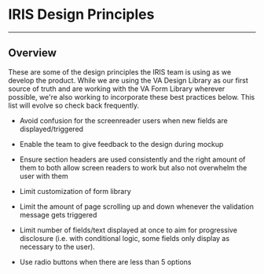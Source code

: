 
# IRIS Design Principles
---

## Overview
These are some of the design principles the IRIS team is using as we develop the product.  While we are using the VA Design Library as our first source of truth and are working with the VA Form Library wherever possible, we're also working to incorporate these best practices below.  This list will evolve so check back frequently.

* Avoid confusion for the screenreader users when new fields are displayed/triggered

* Enable the team to give feedback to the design during mockup

* Ensure section headers are used consistently and the right amount of them to both allow screen readers to work but also not overwhelm the user with them

* Limit customization of form library

* Limit the amount of page scrolling up and down whenever the validation message gets triggered

* Limit number of fields/text displayed at once to aim for progressive disclosure (i.e. with conditional logic, some fields only display as necessary to the user).

* Use radio buttons when there are less than 5 options
